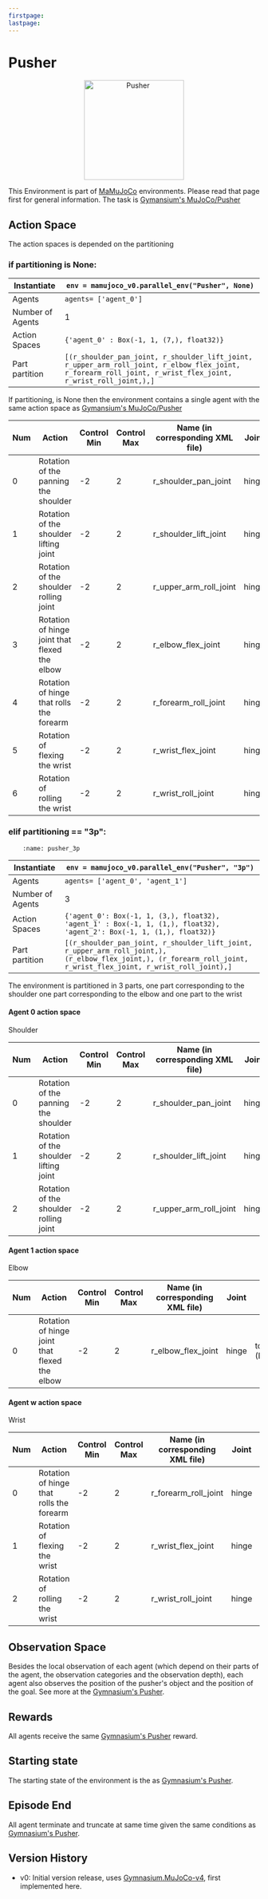 ```yaml
---
firstpage:
lastpage:
---
```



# Pusher
<html>
	<p align="center">
		<img src="https://gymnasium.farama.org/_images/pusher.gif" alt="Pusher" width="200"/>
	</p>
</html> 

This Environment is part of [MaMuJoCo](https://robotics.farama.org/envs/MaMuJoCo/) environments. Please read that page first for general information.
The task is [Gymansium's MuJoCo/Pusher](https://gymnasium.farama.org/environments/mujoco/pusher/)



## Action Space
The action spaces is depended on the partitioning

### if partitioning is None:

| Instantiate		| `env = mamujoco_v0.parallel_env("Pusher", None)`	|
|-----------------------|------------------------------------------------------|
| Agents		| `agents= ['agent_0']`					|
| Number of Agents	| 1							|
| Action Spaces		| `{'agent_0' : Box(-1, 1, (7,), float32)}`			|
| Part partition	| `[(r_shoulder_pan_joint, r_shoulder_lift_joint, r_upper_arm_roll_joint, r_elbow_flex_joint, r_forearm_roll_joint, r_wrist_flex_joint, r_wrist_roll_joint,),]`	|

If partitioning, is None then the environment contains a single agent with the same action space as [Gymansium's MuJoCo/Pusher](https://gymnasium.farama.org/environments/mujoco/pusher/#action-space)

| Num | Action                                                             | Control Min | Control Max | Name (in corresponding XML file) | Joint | Unit         |
|-----|--------------------------------------------------------------------|-------------|-------------|----------------------------------|-------|--------------|
| 0    | Rotation of the panning the shoulder                              | -2          | 2           | r_shoulder_pan_joint             | hinge | torque (N m) |
| 1    | Rotation of the shoulder lifting joint                            | -2          | 2           | r_shoulder_lift_joint            | hinge | torque (N m) |
| 2    | Rotation of the shoulder rolling joint                            | -2          | 2           | r_upper_arm_roll_joint           | hinge | torque (N m) |
| 3    | Rotation of hinge joint that flexed the elbow                     | -2          | 2           | r_elbow_flex_joint               | hinge | torque (N m) |
| 4    | Rotation of hinge that rolls the forearm                          | -2          | 2           | r_forearm_roll_joint             | hinge | torque (N m) |
| 5    | Rotation of flexing the wrist                                     | -2          | 2           | r_wrist_flex_joint               | hinge | torque (N m) |
| 6    | Rotation of rolling the wrist                                     | -2          | 2           | r_wrist_roll_joint               | hinge | torque (N m) |



### elif partitioning == "3p":
```{figure} figures/pusher_3p.png
    :name: pusher_3p
```

| Instantiate		| `env = mamujoco_v0.parallel_env("Pusher", "3p")`|
|-----------------------|------------------------------------------------------|
| Agents		| `agents= ['agent_0', 'agent_1']`			|
| Number of Agents	| 3							|
| Action Spaces		| `{'agent_0': Box(-1, 1, (3,), float32), 'agent_1' : Box(-1, 1, (1,), float32), 'agent_2': Box(-1, 1, (1,), float32)}`			|
| Part partition	| `[(r_shoulder_pan_joint, r_shoulder_lift_joint, r_upper_arm_roll_joint,), (r_elbow_flex_joint,), (r_forearm_roll_joint, r_wrist_flex_joint, r_wrist_roll_joint),]`|

The environment is partitioned in 3 parts, one part corresponding to the shoulder one part corresponding to the elbow and one part to the wrist
#### Agent 0 action space
Shoulder

| Num | Action                                                             | Control Min | Control Max | Name (in corresponding XML file) | Joint | Unit         |
|-----|--------------------------------------------------------------------|-------------|-------------|----------------------------------|-------|--------------|
| 0    | Rotation of the panning the shoulder                              | -2          | 2           | r_shoulder_pan_joint             | hinge | torque (N m) |
| 1    | Rotation of the shoulder lifting joint                            | -2          | 2           | r_shoulder_lift_joint            | hinge | torque (N m) |
| 2    | Rotation of the shoulder rolling joint                            | -2          | 2           | r_upper_arm_roll_joint           | hinge | torque (N m) |
#### Agent 1 action space
Elbow

| Num | Action                                                             | Control Min | Control Max | Name (in corresponding XML file) | Joint | Unit         |
|-----|--------------------------------------------------------------------|-------------|-------------|----------------------------------|-------|--------------|
| 0    | Rotation of hinge joint that flexed the elbow                     | -2          | 2           | r_elbow_flex_joint               | hinge | torque (N m) |
#### Agent w action space
Wrist

| Num | Action                                                             | Control Min | Control Max | Name (in corresponding XML file) | Joint | Unit         |
|-----|--------------------------------------------------------------------|-------------|-------------|----------------------------------|-------|--------------|
| 0    | Rotation of hinge that rolls the forearm                          | -2          | 2           | r_forearm_roll_joint             | hinge | torque (N m) |
| 1    | Rotation of flexing the wrist                                     | -2          | 2           | r_wrist_flex_joint               | hinge | torque (N m) |
| 2    | Rotation of rolling the wrist                                     | -2          | 2           | r_wrist_roll_joint               | hinge | torque (N m) |

## Observation Space
Besides the local observation of each agent (which depend on their parts of the agent, the observation categories and the observation depth), each agent also observes the position of the pusher's object and the position of the goal.
See more at the [Gymnasium's Pusher](https://gymnasium.farama.org/environments/mujoco/reacher/#observation-space).



## Rewards
All agents receive the same [Gymnasium's Pusher](https://gymnasium.farama.org/environments/mujoco/pusher/#observation-space) reward.



## Starting state
The starting state of the environment is the as [Gymnasium's Pusher](https://gymnasium.farama.org/environments/mujoco/pusher/#starting-state).



## Episode End
All agent terminate and truncate at same time given the same conditions as [Gymnasium's Pusher](https://gymnasium.farama.org/environments/mujoco/pusher/#episode-end).


## Version History
- v0: Initial version release, uses [Gymnasium.MuJoCo-v4](https://gymnasium.farama.org/environments/mujoco/), first implemented here.
